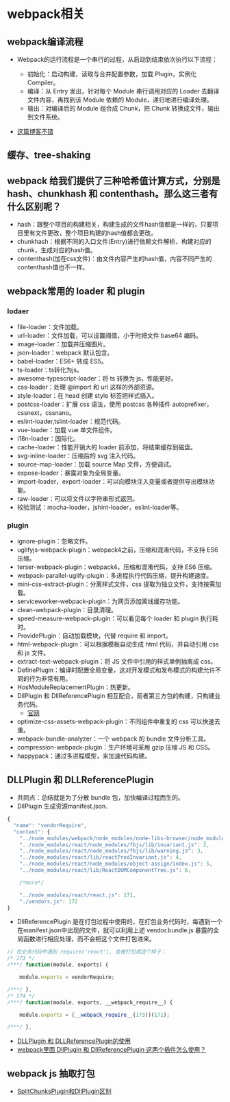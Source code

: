 # webpack相关

## webpack编译流程
- Webpack的运行流程是一个串行的过程，从启动到结束依次执行以下流程：
    - 初始化：启动构建，读取与合并配置参数，加载 Plugin，实例化 Compiler。
    - 编译：从 Entry 发出，针对每个 Module 串行调用对应的 Loader 去翻译文件内容，再找到该 Module 依赖的 Module，递归地进行编译处理。
    - 输出：对编译后的 Module 组合成 Chunk，把 Chunk 转换成文件，输出到文件系统。

- [这篇博客不错](https://juejin.im/post/6844903935828819981)



## 缓存、tree-shaking



## webpack 给我们提供了三种哈希值计算方式，分别是 hash、chunkhash 和 contenthash。那么这三者有什么区别呢？
- hash：跟整个项目的构建相关，构建生成的文件hash值都是一样的，只要项目里有文件更改，整个项目构建的hash值都会更改。
- chunkhash：根据不同的入口文件(Entry)进行依赖文件解析、构建对应的chunk，生成对应的hash值。
- contenthash(加在css文件)：由文件内容产生的hash值，内容不同产生的contenthash值也不一样。



## webpack常用的 loader 和 plugin
### lodaer
- file-loader：文件加载。
- url-loader：文件加载，可以设置阈值，小于时把文件 base64 编码。
- image-loader：加载并压缩图片。
- json-loader：webpack 默认包含。
- babel-loader：ES6+ 转成 ES5。
- ts-loader：ts转化为js。
- awesome-typescript-loader：将 ts 转换为 js，性能更好。
- css-loader：处理 @import 和 url 这样的外部资源。
- style-loader：在 head 创建 style 标签把样式插入。
- postcss-loader：扩展 css 语法，使用 postcss 各种插件 autoprefixer，cssnext，cssnano。
- eslint-loader,tslint-loader：规范代码。
- vue-loader：加载 vue 单文件组件。
- i18n-loader：国际化。
- cache-loader：性能开销大的 loader 前添加，将结果缓存到磁盘。
- svg-inline-loader：压缩后的 svg 注入代码。
- source-map-loader：加载 source Map 文件，方便调试。
- expose-loader：暴露对象为全局变量。
- import-loader，export-loader：可以向模块注入变量或者提供导出模块功能。
- raw-loader：可以将文件以字符串形式返回。
- 校验测试：mocha-loader，jshint-loader，eslint-loader等。

### plugin
- ignore-plugin：忽略文件。
- uglifyjs-webpack-plugin：webpack4之前，压缩和混淆代码，不支持 ES6 压缩。
- terser-webpack-plugin：webpack4，压缩和混淆代码，支持 ES6 压缩。
- webpack-parallel-uglify-plugin：多进程执行代码压缩，提升构建速度。
- mini-css-extract-plugin：分离样式文件，css 提取为独立文件，支持按需加载。
- serviceworker-webpack-plugin：为网页添加离线缓存功能。
- clean-webpack-plugin：目录清理。
- speed-measure-webpack-plugin：可以看见每个 loader 和 plugin 执行耗时。
- ProvidePlugin：自动加载模块，代替 require 和 import。
- html-webpack-plugin：可以根据模板自动生成 html 代码，并自动引用 css 和 js 文件。
- extract-text-webpack-plugin：将 JS 文件中引用的样式单例抽离成 css。
- DefinePlugin：编译时配置全局变量，这对开发模式和发布模式的构建允许不同的行为非常有用。
- HosModuleReplacementPlugin：热更新。
- DllPlugin 和 DllReferencePlugin 相互配合，前者第三方包的构建，只构建业务代码。
    - [官网](https://www.webpackjs.com/plugins/define-plugin/)
- optimize-css-assets-webpack-plugin：不同组件中重复的 css 可以快速去重。
- webpack-bundle-analyzer：一个 webpack 的 bundle 文件分析工具。
- compression-webpack-plugin：生产环境可采用 gzip 压缩 JS 和 CSS。
- happypack：通过多进程模型，来加速代码构建。



## DLLPlugin 和 DLLReferencePlugin
- 共同点：总结就是为了分散 bundle 包，加快编译过程而生的。
- DllPlugin 生成资源manifest.json.
```javascript
{
  "name": "vendorRequire",
  "content": {
    "../node_modules/webpack/node_modules/node-libs-browser/node_modules/process/browser.js": 1,
    "../node_modules/react/node_modules/fbjs/lib/invariant.js": 2,
    "../node_modules/react/node_modules/fbjs/lib/warning.js": 3,
    "../node_modules/react/lib/reactProdInvariant.js": 4,
    "../node_modules/react/node_modules/object-assign/index.js": 5,
    "../node_modules/react/lib/ReactDOMComponentTree.js": 6, 

    /*more*/

    "../node_modules/react/react.js": 171,
    "./vendors.js": 172
}
```

- DllReferencePlugin 是在打包过程中使用的，在打包业务代码时，每遇到一个在manifest.json中出现的文件，就可以利用上述 vendor.bundle.js 暴露的全局函数进行相应处理，而不会把这个文件打包进来。
```javascript
// 在业务代码中遇到 require('react'), 会被打包成这个样子：
/* 173 */
/***/ function(module, exports) {

	module.exports = vendorRequire;

/***/ },
/* 174 */
/***/ function(module, exports, __webpack_require__) {

	module.exports = (__webpack_require__(173))(171);

/***/ },
```

- [DLLPlugin 和 DLLReferencePlugin的使用](https://juejin.im/post/6847902219418009607)
- [webpack里面 DllPlugin 和 DllReferencePlugin 这两个插件怎么使用？](https://www.zhihu.com/question/40778044)



## webpack js 抽取打包
- [SplitChunksPlugin和DllPlugin区别](https://kazehaiya.github.io/2019/05/23/webpack-%E6%96%87%E4%BB%B6%E5%88%86%E7%A6%BB%E6%80%9D%E6%83%B3/)